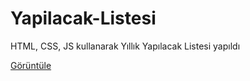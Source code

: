 # Yapilacak-Listesi

HTML, CSS, JS kullanarak Yıllık Yapılacak Listesi yapıldı

[Görüntüle](https://yillik-yapilacak-listesi.netlify.app/)
